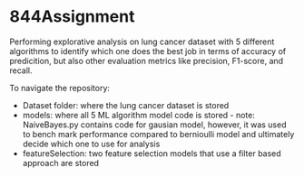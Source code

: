 # 844Assignment

Performing explorative analysis on lung cancer dataset with 5 different algorithms to identify which one does the best job in terms of accuracy of predicition, but also other evaluation metrics like precision, F1-score, and recall.

To navigate the repository:
  - Dataset folder: where the lung cancer dataset is stored
  - models: where all 5 ML algorithm model code is stored
          - note: NaiveBayes.py contains code for gausian model, however, it was used to bench mark performance compared to bernioulli model and ultimately decide which one to use for analysis
  - featureSelection: two feature selection models that use a filter based approach are stored 
